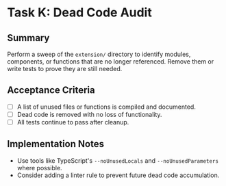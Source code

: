 # Task K: Dead Code Audit

## Summary
Perform a sweep of the `extension/` directory to identify modules, components, or functions that are no longer referenced. Remove them or write tests to prove they are still needed.

## Acceptance Criteria
- [ ] A list of unused files or functions is compiled and documented.
- [ ] Dead code is removed with no loss of functionality.
- [ ] All tests continue to pass after cleanup.

## Implementation Notes
- Use tools like TypeScript's `--noUnusedLocals` and `--noUnusedParameters` where possible.
- Consider adding a linter rule to prevent future dead code accumulation.
